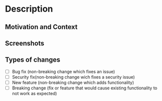 # Description

<!-- Describe your changes in detail -->

## Motivation and Context

<!-- Why is this change required? What problem does it solve? -->

<!-- If it fixes an open issue, please link to the issue here. -->

## Screenshots

<!-- If appropriate -->

## Types of changes

<!--- What types of changes does your code introduce? Put an `x` in all the boxes that apply: -->

- [ ] Bug fix (non-breaking change which fixes an issue)
- [ ] Security fix(non-breaking change wich fixes a security issue)
- [ ] New feature (non-breaking change which adds functionality)
- [ ] Breaking change (fix or feature that would cause existing functionality to not work as expected)
